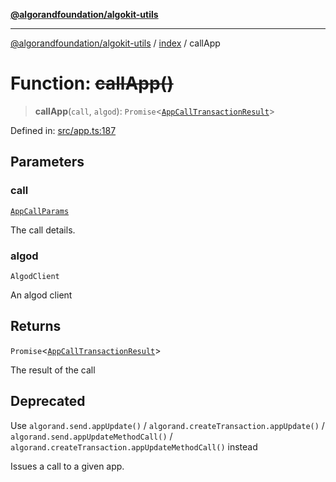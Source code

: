 [**@algorandfoundation/algokit-utils**](../../README.md)

***

[@algorandfoundation/algokit-utils](../../README.md) / [index](../README.md) / callApp

# Function: ~~callApp()~~

> **callApp**(`call`, `algod`): `Promise`\<[`AppCallTransactionResult`](../../types/app/type-aliases/AppCallTransactionResult.md)\>

Defined in: [src/app.ts:187](https://github.com/algorandfoundation/algokit-utils-ts/blob/main/src/app.ts#L187)

## Parameters

### call

[`AppCallParams`](../../types/app/interfaces/AppCallParams.md)

The call details.

### algod

`AlgodClient`

An algod client

## Returns

`Promise`\<[`AppCallTransactionResult`](../../types/app/type-aliases/AppCallTransactionResult.md)\>

The result of the call

## Deprecated

Use `algorand.send.appUpdate()` / `algorand.createTransaction.appUpdate()` / `algorand.send.appUpdateMethodCall()`
/ `algorand.createTransaction.appUpdateMethodCall()` instead

Issues a call to a given app.
